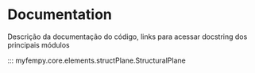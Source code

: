 # Documentation

Descrição da documentação do código, links para acessar docstring dos principais módulos

::: myfempy.core.elements.structPlane.StructuralPlane

